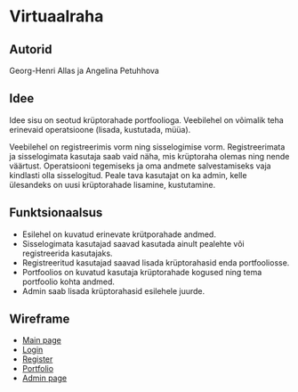 
# Virtuaalraha


## Autorid
Georg-Henri Allas ja Angelina Petuhhova

## Idee
Idee sisu on seotud krüptorahade portfoolioga. Veebilehel on võimalik teha erinevaid operatsioone (lisada, kustutada, müüa).

Veebilehel on registreerimis vorm ning sisselogimise vorm. Registreerimata ja sisselogimata kasutaja saab vaid näha, mis krüptoraha olemas ning nende väärtust. Operatsiooni tegemiseks ja oma andmete salvestamiseks vaja kindlasti olla sisselogitud. Peale tava kasutajat on ka admin, kelle ülesandeks on uusi krüptorahade lisamine, kustutamine.

## Funktsionaalsus
- Esilehel on kuvatud erinevate krütporahade andmed.
- Sisselogimata kasutajad saavad kasutada ainult pealehte või registreerida kasutajaks.
- Registreeritud kasutajad saavad lisada krüptorahasid enda portfooliosse.
- Portfoolios on kuvatud kasutaja krüptorahade kogused ning tema portfoolio kohta andmed.
- Admin saab lisada krüptorahasid esilehele juurde.

## Wireframe
- [Main page](https://i.imgur.com/7c2MDb0.png)
- [Login](https://i.imgur.com/gYhAFWO.png)
- [Register](https://i.imgur.com/giCiuq1.png)
- [Portfolio](https://i.imgur.com/RRiwYk1.png)
- [Admin page](https://i.imgur.com/syjW4eu.png)

